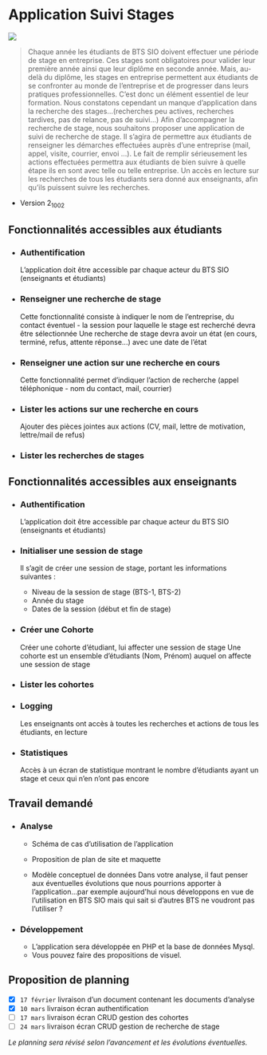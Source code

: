 Application Suivi Stages
=============

![](https://github.com/Rushulyte/Aplication_Suivi_Stages/build/public/img/gradient_icon.png)

> Chaque année les étudiants de BTS SIO doivent effectuer une période de stage en
entreprise. Ces stages sont obligatoires pour valider leur première année ainsi que leur
diplôme en seconde année. Mais, au-delà du diplôme, les stages en entreprise permettent
aux étudiants de se confronter au monde de l’entreprise et de progresser dans leurs
pratiques professionnelles. C’est donc un élément essentiel de leur formation. Nous
constatons cependant un manque d’application dans la recherche des stages...(recherches
peu actives, recherches tardives, pas de relance, pas de suivi...)
Afin d’accompagner la recherche de stage, nous souhaitons proposer une application de
suivi de recherche de stage. Il s’agira de permettre aux étudiants de renseigner les
démarches effectuées auprès d’une entreprise (mail, appel, visite, courrier, envoi ...). Le
fait de remplir sérieusement les actions effectuées permettra aux étudiants de bien suivre
à quelle étape ils en sont avec telle ou telle entreprise. Un accès en lecture sur les
recherches de tous les étudiants sera donné aux enseignants, afin qu’ils puissent suivre les
recherches.

-  Version 2<sub>1002</sub>

## Fonctionnalités accessibles aux étudiants

-  ### Authentification
   L’application doit être accessible par chaque acteur du BTS SIO (enseignants et
   étudiants)

- ### Renseigner une recherche de stage
  Cette fonctionnalité consiste à indiquer le nom de l’entreprise, du contact éventuel -
  la session pour laquelle le stage est recherché devra être sélectionnée 
  Une recherche de stage devra avoir un état (en cours, terminé, refus, attente
  réponse...) avec une date de l’état
  
- ### Renseigner une action sur une recherche en cours
  Cette fonctionnalité permet d’indiquer l’action de recherche (appel téléphonique -
  nom du contact, mail, courrier)
  
- ### Lister les actions sur une recherche en cours
  Ajouter des pièces jointes aux actions (CV, mail, lettre de motivation, lettre/mail de
  refus)

- ### Lister les recherches de stages

## Fonctionnalités accessibles aux enseignants

- ### Authentification
  L’application doit être accessible par chaque acteur du BTS SIO (enseignants et
  étudiants)
  
- ### Initialiser une session de stage
  Il s’agit de créer une session de stage, portant les informations suivantes :
   
  - Niveau de la session de stage (BTS-1, BTS-2)
  - Année du stage
  - Dates de la session (début et fin de stage)
    
- ### Créer une Cohorte
    Créer une cohorte d’étudiant, lui affecter une session de stage
    Une cohorte est un ensemble d’étudiants (Nom, Prénom) auquel on affecte une session
    de stage

- ### Lister les cohortes

- ### Logging
  Les enseignants ont accès à toutes les recherches et actions de tous les étudiants, en
  lecture
  
- ### Statistiques
    Accès à un écran de statistique montrant le nombre d’étudiants ayant un stage et ceux
    qui n’en n’ont pas encore
  
## Travail demandé

- ### Analyse
    - Schéma de cas d’utilisation de l’application
      
    - Proposition de plan de site et maquette
      
    - Modèle conceptuel de données
      Dans votre analyse, il faut penser aux éventuelles évolutions que nous pourrions apporter
      à l’application...par exemple aujourd'hui nous développons en vue de l’utilisation en BTS
      SIO mais qui sait si d’autres BTS ne voudront pas l’utiliser ?

- ### Développement
    - L’application sera développée en PHP et la base de données Mysql.
    - Vous pouvez faire des propositions de visuel.

## Proposition de planning 
- [x] `17 février` livraison d’un document contenant les documents d’analyse
- [x] `10 mars` livraison écran authentification
- [ ] `17 mars` livraison écran CRUD gestion des cohortes
- [ ] `24 mars` livraison écran CRUD gestion de recherche de stage

*Le planning sera révisé selon l’avancement et les évolutions éventuelles.*
